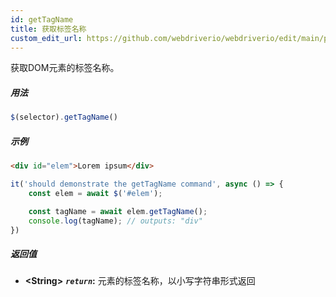 ```yaml
---
id: getTagName
title: 获取标签名称
custom_edit_url: https://github.com/webdriverio/webdriverio/edit/main/packages/webdriverio/src/commands/element/getTagName.ts
---
```


获取DOM元素的标签名称。

##### 用法

```js
$(selector).getTagName()
```

##### 示例

```html title="index.html"
<div id="elem">Lorem ipsum</div>

```

```js title="getTagName.js"
it('should demonstrate the getTagName command', async () => {
    const elem = await $('#elem');

    const tagName = await elem.getTagName();
    console.log(tagName); // outputs: "div"
})
```

##### 返回值

- **&lt;String&gt;**
            **<code><var>return</var></code>:** 元素的标签名称，以小写字符串形式返回